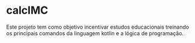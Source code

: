 # calcIMC
Este projeto tem como objetivo incentivar estudos educacionais treinando os principais comandos da linguagem kotlin e a lógica de programação.
